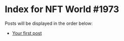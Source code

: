 # Index for NFT World #1973
Posts will be displayed in the order below:

- [Your first post](./001-first.md)

